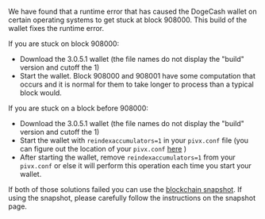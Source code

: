 We have found that a runtime error that has caused the DogeCash wallet on certain operating systems to get stuck at block 908000. This build of the wallet fixes the runtime error.

If you are stuck on block 908000:
- Download the 3.0.5.1 wallet (the file names do not display the "build" version and cutoff the 1)
- Start the wallet. Block 908000 and 908001 have some computation that occurs and it is normal for them to take longer to process than a typical block would.

If you are stuck on a block before 908000:
- Download the 3.0.5.1 wallet (the file names do not display the "build" version and cutoff the 1)
- Start the wallet with `reindexaccumulators=1` in your `pivx.conf` file (you can figure out the location of your `pivx.conf` [here](https://pivx.freshdesk.com/support/solutions/articles/30000004664-where-are-my-wallet-dat-blockchain-and-configuration-conf-files-located-) )
- After starting the wallet, remove `reindexaccumulators=1` from your `pivx.conf` or else it will perform this operation each time you start your wallet.

If both of those solutions failed you can use the [blockchain snapshot](http://178.254.23.111/~pub/DogeCash/Daily-Snapshots-Html/DogeCash-Daily-Snapshots.html). If using the snapshot, please carefully follow the instructions on the snapshot page.